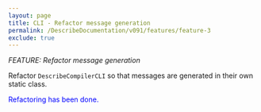 ```yaml
---
layout: page
title: CLI - Refactor message generation
permalink: /DescribeDocumentation/v091/features/feature-3
exclude: true
---
```

_FEATURE: Refactor message generation_

Refactor ```DescribeCompilerCLI``` so that messages are generated in their own static class.

<span style="color:blue">Refactoring has been done.</span>
